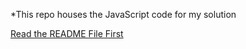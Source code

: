 *This repo houses the JavaScript code for my solution

[Read the README File First](https://github.com/Brian-Enos/Leet_Code/tree/main/Fizz-Buzz#readme)